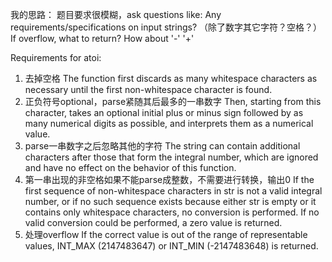 我的思路：
题目要求很模糊，ask questions like: Any requirements/specifications on input strings? （除了数字其它字符？空格？） If overflow, what to return? How about '-' '+' 

Requirements for atoi:
1. 去掉空格 The function first discards as many whitespace characters as necessary until the first non-whitespace character is found. 
2. 正负符号optional，parse紧随其后最多的一串数字 Then, starting from this character, takes an optional initial plus or minus sign followed by as many numerical digits as possible, and interprets them as a numerical value.
3. parse一串数字之后忽略其他的字符 The string can contain additional characters after those that form the integral number, which are ignored and have no effect on the behavior of this function.
4. 第一串出现的非空格如果不能parse成整数，不需要进行转换，输出0 If the first sequence of non-whitespace characters in str is not a valid integral number, or if no such sequence exists because either str is empty or it contains only whitespace characters, no conversion is performed. If no valid conversion could be performed, a zero value is returned. 
5. 处理overflow If the correct value is out of the range of representable values, INT_MAX (2147483647) or INT_MIN (-2147483648) is returned.
